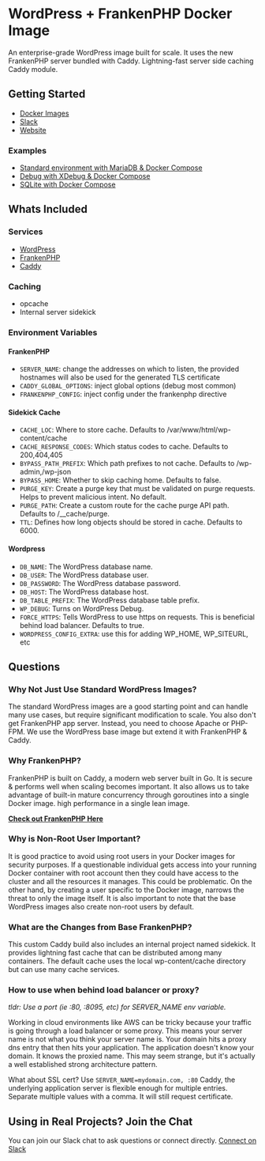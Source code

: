 # WordPress + FrankenPHP Docker Image

An enterprise-grade WordPress image built for scale. It uses the new FrankenPHP server bundled with Caddy. Lightning-fast server side caching Caddy module.

## Getting Started

- [Docker Images](https://hub.docker.com/r/wpeverywhere/frankenwp "Docker Hub")
- [Slack](https://join.slack.com/t/wpeverywhere/shared_invite/zt-2k88x3jtv-dpJHRYJ2IDT9PNQpO96zxQ "Slack")
- [Website](https://wpeverywhere.com)

### Examples

- [Standard environment with MariaDB & Docker Compose](./examples/basic/compose.yaml)
- [Debug with XDebug & Docker Compose](./examples/debug/compose.yaml)
- [SQLite with Docker Compose](./examples/sqlite/compose.yaml)

## Whats Included

### Services

- [WordPress](https://hub.docker.com/_/wordpress "WordPress Docker Image")
- [FrankenPHP](https://hub.docker.com/r/dunglas/frankenphp "FrankenPHP Docker Image")
- [Caddy](https://caddyserver.com/ "Caddy Server")

### Caching

- opcache
- Internal server sidekick

### Environment Variables

#### FrankenPHP

- `SERVER_NAME`: change the addresses on which to listen, the provided hostnames will also be used for the generated TLS certificate
- `CADDY_GLOBAL_OPTIONS`: inject global options (debug most common)
- `FRANKENPHP_CONFIG`: inject config under the frankenphp directive

#### Sidekick Cache

- `CACHE_LOC`: Where to store cache. Defaults to /var/www/html/wp-content/cache
- `CACHE_RESPONSE_CODES`: Which status codes to cache. Defaults to 200,404,405
- `BYPASS_PATH_PREFIX`: Which path prefixes to not cache. Defaults to /wp-admin,/wp-json
- `BYPASS_HOME`: Whether to skip caching home. Defaults to false.
- `PURGE_KEY`: Create a purge key that must be validated on purge requests. Helps to prevent malicious intent. No default.
- `PURGE_PATH`: Create a custom route for the cache purge API path. Defaults to /\_\_cache/purge.
- `TTL`: Defines how long objects should be stored in cache. Defaults to 6000.

#### Wordpress

- `DB_NAME`: The WordPress database name.
- `DB_USER`: The WordPress database user.
- `DB_PASSWORD`: The WordPress database password.
- `DB_HOST`: The WordPress database host.
- `DB_TABLE_PREFIX`: The WordPress database table prefix.
- `WP_DEBUG`: Turns on WordPress Debug.
- `FORCE_HTTPS`: Tells WordPress to use https on requests. This is beneficial behind load balancer. Defaults to true.
- `WORDPRESS_CONFIG_EXTRA`: use this for adding WP_HOME, WP_SITEURL, etc

## Questions

### Why Not Just Use Standard WordPress Images?

The standard WordPress images are a good starting point and can handle many use cases, but require significant modification to scale. You also don't get FrankenPHP app server. Instead, you need to choose Apache or PHP-FPM. We use the WordPress base image but extend it with FrankenPHP & Caddy.

### Why FrankenPHP?

FrankenPHP is built on Caddy, a modern web server built in Go. It is secure & performs well when scaling becomes important. It also allows us to take advantage of built-in mature concurrency through goroutines into a single Docker image. high performance in a single lean image.

**[Check out FrankenPHP Here](https://frankenphp.dev/ "FrankenPHP")**

### Why is Non-Root User Important?

It is good practice to avoid using root users in your Docker images for security purposes. If a questionable individual gets access into your running Docker container with root account then they could have access to the cluster and all the resources it manages. This could be problematic. On the other hand, by creating a user specific to the Docker image, narrows the threat to only the image itself. It is also important to note that the base WordPress images also create non-root users by default.

### What are the Changes from Base FrankenPHP?

This custom Caddy build also includes an internal project named sidekick. It provides lightning fast cache that can be distributed among many containers. The default cache uses the local wp-content/cache directory but can use many cache services.

### How to use when behind load balancer or proxy?

_tldr: Use a port (ie :80, :8095, etc) for SERVER_NAME env variable._

Working in cloud environments like AWS can be tricky because your traffic is going through a load balancer or some proxy. This means your server name is not what you think your server name is. Your domain hits a proxy dns entry that then hits your application. The application doesn't know your domain. It knows the proxied name. This may seem strange, but it's actually a well established strong architecture pattern.

What about SSL cert? Use `SERVER_NAME=mydomain.com, :80`
Caddy, the underlying application server is flexible enough for multiple entries. Separate multiple values with a comma. It will still request certificate.

## Using in Real Projects? Join the Chat

You can join our Slack chat to ask questions or connect directly. [Connect on Slack](https://join.slack.com/t/wpeverywhere/shared_invite/zt-2k88x3jtv-dpJHRYJ2IDT9PNQpO96zxQ)
